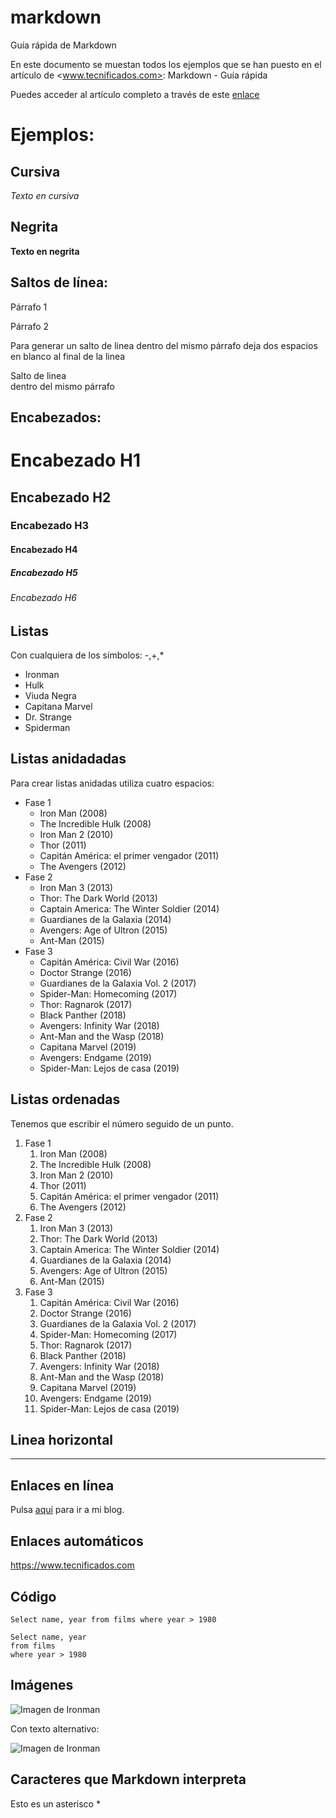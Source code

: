 # markdown
Guía rápida de Markdown

En este documento se muestan todos los ejemplos que se han puesto en el artículo de <www.tecnificados.com>: Markdown - Guía rápida

Puedes acceder al artículo completo a través de este [enlace]()

# Ejemplos:

## Cursiva	

*Texto en cursiva*

## Negrita	

**Texto en negrita**

## Saltos de línea:

Párrafo 1
			
Párrafo 2

Para generar un salto de linea dentro del mismo párrafo deja dos espacios en blanco al final de la linea

Salto de linea  
dentro del mismo párrafo
			
## Encabezados:

# Encabezado H1
## Encabezado H2
### Encabezado H3
####  Encabezado H4
##### Encabezado H5
###### Encabezado H6
		
## Listas

Con cualquiera de los símbolos: -,+,*

- Ironman
- Hulk
- Viuda Negra
- Capitana Marvel
- Dr. Strange
- Spiderman

## Listas anidadadas

Para crear listas anidadas utiliza cuatro espacios:

- Fase 1
    - Iron Man (2008)
    - The Incredible Hulk (2008)
    - Iron Man 2 (2010)
    - Thor (2011)
    - Capitán América: el primer vengador (2011)
    - The Avengers (2012)
- Fase 2
    - Iron Man 3 (2013)
    - Thor: The Dark World (2013)
    - Captain America: The Winter Soldier (2014)
    - Guardianes de la Galaxia (2014)
    - Avengers: Age of Ultron (2015)
    - Ant-Man (2015)
- Fase 3
    - Capitán América: Civil War (2016)
    - Doctor Strange (2016)
    - Guardianes de la Galaxia Vol. 2 (2017)
    - Spider-Man: Homecoming (2017)
    - Thor: Ragnarok (2017)
    - Black Panther (2018)
    - Avengers: Infinity War (2018)
    - Ant-Man and the Wasp (2018)
    - Capitana Marvel (2019)
    - Avengers: Endgame (2019)
    - Spider-Man: Lejos de casa (2019)    

## Listas ordenadas

Tenemos que escribir el número seguido de un punto.

1. Fase 1
    1. Iron Man (2008)
    2. The Incredible Hulk (2008)
    3. Iron Man 2 (2010)
    4. Thor (2011)
    5. Capitán América: el primer vengador (2011)
    6. The Avengers (2012)
2. Fase 2
    1. Iron Man 3 (2013)
    2. Thor: The Dark World (2013)
    3. Captain America: The Winter Soldier (2014)
    4. Guardianes de la Galaxia (2014)
    5. Avengers: Age of Ultron (2015)
    6. Ant-Man (2015)
3. Fase 3
    1. Capitán América: Civil War (2016)
    2. Doctor Strange (2016)
    3. Guardianes de la Galaxia Vol. 2 (2017)
    4. Spider-Man: Homecoming (2017)
    5. Thor: Ragnarok (2017)
    6. Black Panther (2018)
    7. Avengers: Infinity War (2018)
    8. Ant-Man and the Wasp (2018)
    9. Capitana Marvel (2019)
    10. Avengers: Endgame (2019)
    11. Spider-Man: Lejos de casa (2019)
	
## Linea horizontal

---

## Enlaces en línea
		
Pulsa [aquí](https://www.tecnificados.com) para ir a mi blog.
	
## Enlaces automáticos		
	
<https://www.tecnificados.com>
	
## Código	
	
`Select name, year from films where year > 1980`


```
Select name, year 
from films   
where year > 1980
```

## Imágenes

![Imagen de Ironman](https://terrigen-cdn-dev.marvel.com/content/prod/1x/002irm_ons_cut_dsk_01_1.jpg)
		
Con texto alternativo:		

![Imagen de Ironman](https://terrigen-cdn-dev.marvel.com/content/prod/1x/002irm_ons_cut_dsk_01_1.jpg "Ironman de pie mirandote fijamente")

## Caracteres que Markdown interpreta 

Esto es un asterisco \*


